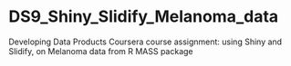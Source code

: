 DS9_Shiny_Slidify_Melanoma_data
===============================

Developing Data Products Coursera course assignment: using Shiny and Slidify, on Melanoma data from R MASS package
